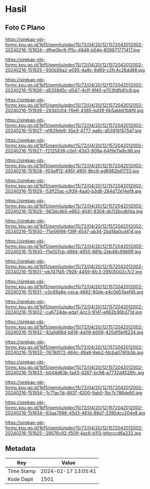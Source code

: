 # Hasil

## Foto C Plano

https://sirekap-obj-formc.kpu.go.id/1bf5/pemilu/pdpr/15/72/04/20/12/1572042012002-20240216-151924--dfbe0bc9-ff5c-4848-b54e-809871771417.jpg

https://sirekap-obj-formc.kpu.go.id/1bf5/pemilu/pdpr/15/72/04/20/12/1572042012002-20240216-151925--930b56a2-e095-4a9c-8d69-c2fc4c26dd88.jpg

https://sirekap-obj-formc.kpu.go.id/1bf5/pemilu/pdpr/15/72/04/20/12/1572042012002-20240216-151926--d535945c-d547-4cff-9f40-e703fdfb81c9.jpg

https://sirekap-obj-formc.kpu.go.id/1bf5/pemilu/pdpr/15/72/04/20/12/1572042012002-20240216-151926--293d2d14-76e6-4365-bd39-6b5abb61b8f6.jpg

https://sirekap-obj-formc.kpu.go.id/1bf5/pemilu/pdpr/15/72/04/20/12/1572042012002-20240216-151927--ef829de9-35e3-4777-aa6c-d539161575d7.jpg

https://sirekap-obj-formc.kpu.go.id/1bf5/pemilu/pdpr/15/72/04/20/12/1572042012002-20240216-151927--f2125838-c0e1-43d3-809a-64f9e11e8c99.jpg

https://sirekap-obj-formc.kpu.go.id/1bf5/pemilu/pdpr/15/72/04/20/12/1572042012002-20240216-151928--f03aff12-495f-495f-8bc9-ed8982bd1733.jpg

https://sirekap-obj-formc.kpu.go.id/1bf5/pemilu/pdpr/15/72/04/20/12/1572042012002-20240216-151929--53ff25ac-c939-4aa0-b3d8-284d72e14ef8.jpg

https://sirekap-obj-formc.kpu.go.id/1bf5/pemilu/pdpr/15/72/04/20/12/1572042012002-20240216-151929--563dc4b5-e862-4041-8304-dc112bcdbfda.jpg

https://sirekap-obj-formc.kpu.go.id/1bf5/pemilu/pdpr/15/72/04/20/12/1572042012002-20240216-151930--75e56f98-f39f-4547-ab34-2bd18a0cd414.jpg

https://sirekap-obj-formc.kpu.go.id/1bf5/pemilu/pdpr/15/72/04/20/12/1572042012002-20240216-151930--f1e007cb-d894-4955-881b-2eb48c9989ff.jpg

https://sirekap-obj-formc.kpu.go.id/1bf5/pemilu/pdpr/15/72/04/20/12/1572042012002-20240216-151931--eb747f45-7926-4459-8fc3-29505002c7c2.jpg

https://sirekap-obj-formc.kpu.go.id/1bf5/pemilu/pdpr/15/72/04/20/12/1572042012002-20240216-151931--c0c69a8e-ceca-4662-80de-e4c0d53eef45.jpg

https://sirekap-obj-formc.kpu.go.id/1bf5/pemilu/pdpr/15/72/04/20/12/1572042012002-20240216-151932--ca6724da-eda1-4cc3-9141-e662b36b371d.jpg

https://sirekap-obj-formc.kpu.go.id/1bf5/pemilu/pdpr/15/72/04/20/12/1572042012002-20240216-151932--82a1d66d-b816-4d09-b009-420df5bf6224.jpg

https://sirekap-obj-formc.kpu.go.id/1bf5/pemilu/pdpr/15/72/04/20/12/1572042012002-20240216-151933--76780f72-464c-49a9-8eb2-fdcba0780b5b.jpg

https://sirekap-obj-formc.kpu.go.id/1bf5/pemilu/pdpr/15/72/04/20/12/1572042012002-20240216-151933--b044d83b-fa43-4267-bc98-a7732d4528fc.jpg

https://sirekap-obj-formc.kpu.go.id/1bf5/pemilu/pdpr/15/72/04/20/12/1572042012002-20240216-151934--1c71ac7d-4837-4200-9ab0-1bc7c786de90.jpg

https://sirekap-obj-formc.kpu.go.id/1bf5/pemilu/pdpr/15/72/04/20/12/1572042012002-20240216-151934--63aa7996-45d3-461d-89d7-2395dcc204e8.jpg

https://sirekap-obj-formc.kpu.go.id/1bf5/pemilu/pdpr/15/72/04/20/12/1572042012002-20240216-151925--28576c92-f509-4ac6-b113-bfecccd6a232.jpg


## Metadata

| Key        | Value               |
| ---------- | ------------------- |
| Time Stamp | 2024-02-17 13:05:41 |
| Kode Dapil | 1501                |



